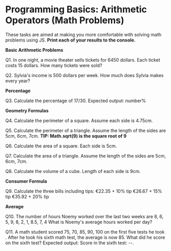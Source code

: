 # Programming Basics: Arithmetic Operators (Math Problems)
 
These tasks are aimed at making you more comfortable with solving math problems using JS. **Print each of your results to the console.**

**Basic Arithmetic Problems**

Q1. In one night, a movie theater sells tickets for 6450 dollars. Each ticket costs 15 dollars. How many tickets were sold? 

Q2. Sylvia's income is 500 dollars per week. How much does Sylvia makes every year?

**Percentage**

Q3. Calculate the percentage of 17/30. Expected output: number%

**Geometry Formulas** 

Q4. Calculate the perimeter of a square. Assume each side is 4.75cm.

Q5. Calculate the perimeter of a triangle. Assume the length of the sides are 5cm, 6cm, 7cm.
**TIP: Math.sqrt(9) is the square root of 9**

Q6. Calculate the area of a square. Each side is 5cm.

Q7. Calculate the area of a triangle. Assume the length of the sides are 5cm, 6cm, 7cm.

Q8. Calculate the volume of a cube. Length of each side is 9cm.

**Consumer Formula**

Q9. Calculate the three bills including tips:
€22.35 + 10% tip
€26.67 + 15% tip
€35.92 + 20% tip

**Average** 

Q10. The number of hours Noemy worked over the last two weeks are 8, 6, 5, 9, 8, 2, 1, 8.5, 7, 4
What is Noemy's average hours worked per day?

Q11. A math student scored 75, 70, 85, 90, 100 on the first five tests he took . After he took his sixth math test, the average is now 85. What did he score on the sixth test?
Expected output: Score in the sixth test: --.
